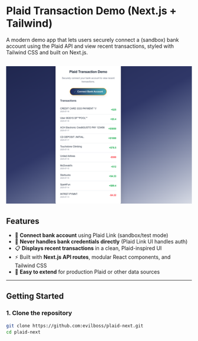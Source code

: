 # Plaid Transaction Demo (Next.js + Tailwind)

A modern demo app that lets users securely connect a (sandbox) bank account using the Plaid API and view recent transactions, styled with Tailwind CSS and built on Next.js.

![screenshot](./screenshot.png) <!-- Add a screenshot if you like -->
---

## Features

- 🔗 **Connect bank account** using Plaid Link (sandbox/test mode)
- 🔐 **Never handles bank credentials directly** (Plaid Link UI handles auth)
- 📋 **Displays recent transactions** in a clean, Plaid-inspired UI
- ⚡️ Built with **Next.js API routes**, modular React components, and Tailwind CSS
- 🧩 **Easy to extend** for production Plaid or other data sources

---

## Getting Started

### 1. **Clone the repository**

```bash
git clone https://github.com:evilboss/plaid-next.git
cd plaid-next
